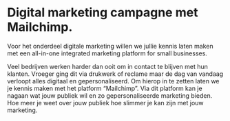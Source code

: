 # Digital marketing campagne met Mailchimp.
Voor het onderdeel digitale marketing willen we jullie kennis laten maken met een all-in-one integrated marketing platform for small businesses.

Veel bedrijven werken harder dan ooit om in contact te blijven met hun klanten. Vroeger ging dit via drukwerk of reclame maar de dag van vandaag verloopt alles digitaal en gepersonaliseerd. Om hierop in te zetten laten we je kennis maken met het platform “Mailchimp”. Via dit platform kan je nagaan wat jouw publiek wil en zo gepersonaliseerde marketing bieden. Hoe meer je weet over jouw publiek hoe slimmer je kan zijn met jouw marketing.
